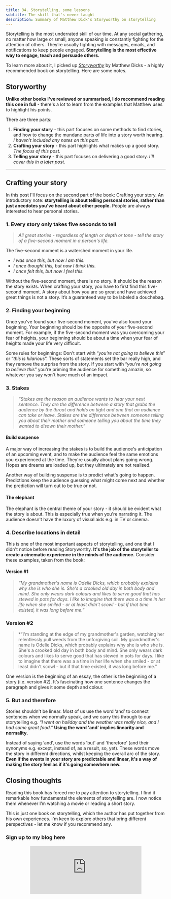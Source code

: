 ```yaml
---
title: 34. Storytelling, some lessons
subtitle: The skill that's never taught
description: Summary of Matthew Dick's Storyworthy on storytelling
---
```


Storytelling is the most underrated skill of our time. At any social gathering, no matter how large or small, anyone speaking is constantly fighting for the attention of others. They’re usually fighting with messages, emails, and notifications to keep people engaged. __Storytelling is the most effective way to engage, teach and persuade others.__

To learn more about it, I picked up [*Storyworthy*](https://www.goodreads.com/en/book/show/37786022-storyworthy) by Matthew Dicks - a highly recommended book on storytelling. Here are some notes.

## Storyworthy
__Unlike other books I've reviewed or summarised, I do recommend reading this one in full__ - there's a lot to learn from the examples that Matthew uses to highlight his points.

There are three parts:
1. __Finding your story__ - this part focuses on some methods to find stories, and how to change the mundane parts of life into a story worth hearing. *I haven’t included any notes on this part.*
2. __Crafting your story__ - this part highlights what makes up a good story. *The focus of this post.*
3. __Telling your story__ - this part focuses on delivering a good story. *I’ll cover this in a later post.*

-----

## Crafting your story
In this post I'll focus on the second part of the book: Crafting your story. An introductory note: __storytelling is about telling personal stories, rather than just anecdotes you've heard about other people.__ People are always interested to hear personal stories.

### 1. Every story only takes five seconds to tell
> *All great stories - regardless of length or depth or tone - tell the story of a five-second moment in a person's life.*

The five-second moment is a watershed moment in your life.
- *I was once this, but now I am this.*
- *I once thought this, but now I think this.*
- *I once felt this, but now I feel this.*

Without the five-second moment, there is no story. It should be the reason the story exists. When crafting your story, you have to first find this five-second moment. A story about how you are so great and have achieved great things is not a story. It’s a guaranteed way to be labeled a douchebag.

### 2. Finding your beginning
Once you've found your five-second moment, you've also found your beginning. Your beginning should be the opposite of your five-second moment. For example, if the five-second moment was you overcoming your fear of heights, your beginning should be about a time when your fear of heights made your life very difficult.

Some rules for beginnings: Don't start with “*you're not going to believe this*” or “*this is hilarious*”. These sorts of statements set the bar really high, and they remove the surprise from the story. If you start with “*you're not going to believe this*” you're priming the audience for something amazin, so whatever you say won't have much of an impact.

### 3. Stakes
>*“Stakes are the reason an audience wants to hear your next sentence. They are the difference between a story that grabs the audience by the throat and holds on tight and one that an audience can take or leave. Stakes are the difference between someone telling you about their mother and someone telling you about the time they wanted to disown their mother.”*

#### Build suspense
A major way of increasing the stakes is to build the audience's anticipation of an upcoming event, and to make the audience feel the same emotions you experienced at the time. They're usually about plans going wrong. Hopes are dreams are loaded up, but they ultimately are not realised.

Another way of building suspense is to predict what's going to happen. Predictions keep the audience guessing what might come next and whether the prediction will turn out to be true or not.

#### The elephant
The elephant is the central theme of your story - it should be evident what the story is about. This is especially true when you're narrating it. The audience doesn't have the luxury of visual aids e.g. in TV or cinema.

### 4. Describe locations in detail
This is one of the most important aspects of storytelling, and one that I didn't notice before reading Storyworthy. __It's the job of the storyteller to create a cinematic experience in the minds of the audience.__ Consider these examples, taken from the book:

#### Version #1
>*“My grandmother's name is Odelie Dicks, which probably explains why she is who she is. She's a crooked old day in both body and mind. She only wears dark colours and likes to serve good that has stewed in pots for days. I like to imagine that there was a a time in her life when she smiled - or at least didn't scowl - but if that time existed, it was long before me.”*

### Version #2
>*“I'm standing at the edge of my grandmother's garden, watching her relentlessly pull weeds from the unforgiving soil. My grandmother's name is Odelie Dicks, which probably explains why she is who she is. She's a crooked old day in both body and mind. She only wears dark colours and likes to serve good that has stewed in pots for days. I like to imagine that there was a a time in her life when she smiled - or at least didn't scowl - but if that time existed, it was long before me.”

One version is the beginning of an essay, the other is the beginning of a story (i.e. version #2). It’s fascinating how one sentence changes the paragraph and gives it some depth and colour.

### 5. But and therefore
Stories shouldn't be linear. Most of us use the word ‘and’ to connect sentences when we normally speak, and we carry this through to our storytelling e.g. *“I went on holiday and the weather was really nice, and I had some great food.”* __Using the word 'and' implies linearity and normality.__

Instead of saying ‘and’, use the words 'but’ and ‘therefore' (and their synonyms e.g. except, instead of, as a result, so, yet). These words move the story in different directions, whilst keeping the overall arc of the story. __Even if the events in your story are predictable and linear, it's a way of making the story feel as if it's going somewhere new.__

## Closing thoughts
Reading this book has forced me to pay attention to storytelling. I find it remarkable how fundamental the elements of storytelling are. I now notice them whenever I’m watching a movie or reading a short story.

This is just one book on storytelling, which the author has put together from his own experiences. I'm keen to explore others that bring different perspectives - let me know if you recommend any.

### Sign up to my blog here
<div
  style="text-align:center;width:100%;">
<iframe src="https://taariq.substack.com/embed" width="350" height="150" style="border:1px solid #EEE; background:white; margin: 0 auto; dislay: block;" frameborder="0" scrolling="no"></iframe>

</div>
